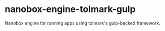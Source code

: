 # nanobox-engine-tolmark-gulp
Nanobox engine for running apps using tolmark's gulp-backed framework.
